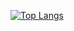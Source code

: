 [![Top Langs](https://github-readme-stats.vercel.app/api/top-langs/?username=dannflor&theme=gruvbox)](https://github.com/anuraghazra/github-readme-stats)

<!--
**dannflor/dannflor** is a ✨ _special_ ✨ repository because its `README.md` (this file) appears on your GitHub profile.

Here are some ideas to get you started:

- 🔭 I’m currently working on ...
- 🌱 I’m currently learning ...
- 👯 I’m looking to collaborate on ...
- 🤔 I’m looking for help with ...
- 💬 Ask me about ...
- 📫 How to reach me: ...
- 😄 Pronouns: ...
- ⚡ Fun fact: ...
-->
